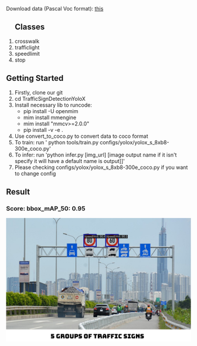 <div>
  Download data (Pascal Voc format): <a href = "https://drive.google.com/file/d/1PfL4bkgcveJkMpD4GY6oOcd2b6gDne1R/view?usp=sharing">this</a>
</div>
<div>
  <ol> 
    <h2>Classes</h2>
    <li>crosswalk</li>
    <li>trafficlight</li>
    <li>speedlimit</li>
    <li>stop</li>
    
  </ol>
</div>

<div>
  <h2>Getting Started</h2>
  <ol>
    <li>Firstly, clone our git</li>
    <li>cd TrafficSignDetectionYoloX</li>
    <li>Install necessary lib to runcode: 
      <ul>
        <li>pip install -U openmim</li>
        <li>mim install mmengine</li>
        <li>mim install "mmcv>=2.0.0"</li>
        <li>pip install -v -e .</li>
      </ul>
    </li>
    <li>Use convert_to_coco.py to convert data to coco format</li>
    <li>To train: run ' python tools/train.py configs/yolox/yolox_s_8xb8-300e_coco.py'</li>
    <li>To infer: run 'python infer.py [img_url] [image output name if it isn't specify it will have a default name is output]]'</li>
    <li>Please checking configs/yolox/yolox_s_8xb8-300e_coco.py if you want to change config</li>
  </ol>
</div>
<div>
  <h2>Result</h2>
  <h3>Score: bbox_mAP_50: 0.95 </h3>
  <img src="./out/vis/ouput.png" >
  
</div>
